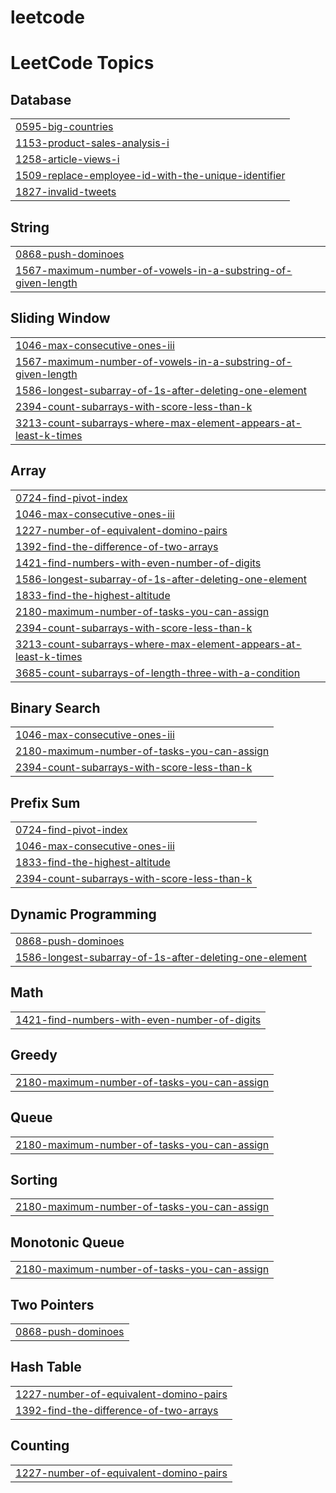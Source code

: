 # leetcode
<!---LeetCode Topics Start-->
# LeetCode Topics
## Database
|  |
| ------- |
| [0595-big-countries](https://github.com/PSAnsa/leetcode/tree/master/0595-big-countries) |
| [1153-product-sales-analysis-i](https://github.com/PSAnsa/leetcode/tree/master/1153-product-sales-analysis-i) |
| [1258-article-views-i](https://github.com/PSAnsa/leetcode/tree/master/1258-article-views-i) |
| [1509-replace-employee-id-with-the-unique-identifier](https://github.com/PSAnsa/leetcode/tree/master/1509-replace-employee-id-with-the-unique-identifier) |
| [1827-invalid-tweets](https://github.com/PSAnsa/leetcode/tree/master/1827-invalid-tweets) |
## String
|  |
| ------- |
| [0868-push-dominoes](https://github.com/PSAnsa/leetcode/tree/master/0868-push-dominoes) |
| [1567-maximum-number-of-vowels-in-a-substring-of-given-length](https://github.com/PSAnsa/leetcode/tree/master/1567-maximum-number-of-vowels-in-a-substring-of-given-length) |
## Sliding Window
|  |
| ------- |
| [1046-max-consecutive-ones-iii](https://github.com/PSAnsa/leetcode/tree/master/1046-max-consecutive-ones-iii) |
| [1567-maximum-number-of-vowels-in-a-substring-of-given-length](https://github.com/PSAnsa/leetcode/tree/master/1567-maximum-number-of-vowels-in-a-substring-of-given-length) |
| [1586-longest-subarray-of-1s-after-deleting-one-element](https://github.com/PSAnsa/leetcode/tree/master/1586-longest-subarray-of-1s-after-deleting-one-element) |
| [2394-count-subarrays-with-score-less-than-k](https://github.com/PSAnsa/leetcode/tree/master/2394-count-subarrays-with-score-less-than-k) |
| [3213-count-subarrays-where-max-element-appears-at-least-k-times](https://github.com/PSAnsa/leetcode/tree/master/3213-count-subarrays-where-max-element-appears-at-least-k-times) |
## Array
|  |
| ------- |
| [0724-find-pivot-index](https://github.com/PSAnsa/leetcode/tree/master/0724-find-pivot-index) |
| [1046-max-consecutive-ones-iii](https://github.com/PSAnsa/leetcode/tree/master/1046-max-consecutive-ones-iii) |
| [1227-number-of-equivalent-domino-pairs](https://github.com/PSAnsa/leetcode/tree/master/1227-number-of-equivalent-domino-pairs) |
| [1392-find-the-difference-of-two-arrays](https://github.com/PSAnsa/leetcode/tree/master/1392-find-the-difference-of-two-arrays) |
| [1421-find-numbers-with-even-number-of-digits](https://github.com/PSAnsa/leetcode/tree/master/1421-find-numbers-with-even-number-of-digits) |
| [1586-longest-subarray-of-1s-after-deleting-one-element](https://github.com/PSAnsa/leetcode/tree/master/1586-longest-subarray-of-1s-after-deleting-one-element) |
| [1833-find-the-highest-altitude](https://github.com/PSAnsa/leetcode/tree/master/1833-find-the-highest-altitude) |
| [2180-maximum-number-of-tasks-you-can-assign](https://github.com/PSAnsa/leetcode/tree/master/2180-maximum-number-of-tasks-you-can-assign) |
| [2394-count-subarrays-with-score-less-than-k](https://github.com/PSAnsa/leetcode/tree/master/2394-count-subarrays-with-score-less-than-k) |
| [3213-count-subarrays-where-max-element-appears-at-least-k-times](https://github.com/PSAnsa/leetcode/tree/master/3213-count-subarrays-where-max-element-appears-at-least-k-times) |
| [3685-count-subarrays-of-length-three-with-a-condition](https://github.com/PSAnsa/leetcode/tree/master/3685-count-subarrays-of-length-three-with-a-condition) |
## Binary Search
|  |
| ------- |
| [1046-max-consecutive-ones-iii](https://github.com/PSAnsa/leetcode/tree/master/1046-max-consecutive-ones-iii) |
| [2180-maximum-number-of-tasks-you-can-assign](https://github.com/PSAnsa/leetcode/tree/master/2180-maximum-number-of-tasks-you-can-assign) |
| [2394-count-subarrays-with-score-less-than-k](https://github.com/PSAnsa/leetcode/tree/master/2394-count-subarrays-with-score-less-than-k) |
## Prefix Sum
|  |
| ------- |
| [0724-find-pivot-index](https://github.com/PSAnsa/leetcode/tree/master/0724-find-pivot-index) |
| [1046-max-consecutive-ones-iii](https://github.com/PSAnsa/leetcode/tree/master/1046-max-consecutive-ones-iii) |
| [1833-find-the-highest-altitude](https://github.com/PSAnsa/leetcode/tree/master/1833-find-the-highest-altitude) |
| [2394-count-subarrays-with-score-less-than-k](https://github.com/PSAnsa/leetcode/tree/master/2394-count-subarrays-with-score-less-than-k) |
## Dynamic Programming
|  |
| ------- |
| [0868-push-dominoes](https://github.com/PSAnsa/leetcode/tree/master/0868-push-dominoes) |
| [1586-longest-subarray-of-1s-after-deleting-one-element](https://github.com/PSAnsa/leetcode/tree/master/1586-longest-subarray-of-1s-after-deleting-one-element) |
## Math
|  |
| ------- |
| [1421-find-numbers-with-even-number-of-digits](https://github.com/PSAnsa/leetcode/tree/master/1421-find-numbers-with-even-number-of-digits) |
## Greedy
|  |
| ------- |
| [2180-maximum-number-of-tasks-you-can-assign](https://github.com/PSAnsa/leetcode/tree/master/2180-maximum-number-of-tasks-you-can-assign) |
## Queue
|  |
| ------- |
| [2180-maximum-number-of-tasks-you-can-assign](https://github.com/PSAnsa/leetcode/tree/master/2180-maximum-number-of-tasks-you-can-assign) |
## Sorting
|  |
| ------- |
| [2180-maximum-number-of-tasks-you-can-assign](https://github.com/PSAnsa/leetcode/tree/master/2180-maximum-number-of-tasks-you-can-assign) |
## Monotonic Queue
|  |
| ------- |
| [2180-maximum-number-of-tasks-you-can-assign](https://github.com/PSAnsa/leetcode/tree/master/2180-maximum-number-of-tasks-you-can-assign) |
## Two Pointers
|  |
| ------- |
| [0868-push-dominoes](https://github.com/PSAnsa/leetcode/tree/master/0868-push-dominoes) |
## Hash Table
|  |
| ------- |
| [1227-number-of-equivalent-domino-pairs](https://github.com/PSAnsa/leetcode/tree/master/1227-number-of-equivalent-domino-pairs) |
| [1392-find-the-difference-of-two-arrays](https://github.com/PSAnsa/leetcode/tree/master/1392-find-the-difference-of-two-arrays) |
## Counting
|  |
| ------- |
| [1227-number-of-equivalent-domino-pairs](https://github.com/PSAnsa/leetcode/tree/master/1227-number-of-equivalent-domino-pairs) |
<!---LeetCode Topics End-->